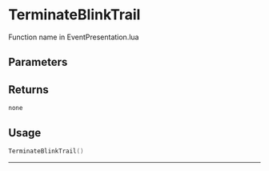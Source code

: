 # TerminateBlinkTrail

Function name in EventPresentation.lua

## Parameters

## Returns

`none`

## Usage

```lua
TerminateBlinkTrail()
```

---
